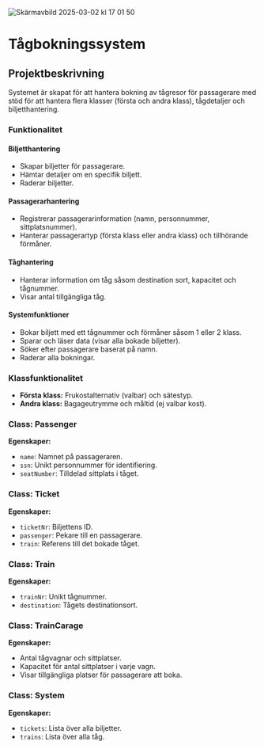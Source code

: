 
![Skärmavbild 2025-03-02 kl  17 01 50](https://github.com/user-attachments/assets/4bb1a318-fa16-4bad-912e-f06d5d53554b)


# Tågbokningssystem

## Projektbeskrivning
Systemet är skapat för att hantera bokning av tågresor för passagerare med stöd för att hantera flera klasser (första och andra klass), tågdetaljer och biljetthantering.

### Funktionalitet

#### Biljetthantering
- Skapar biljetter för passagerare.
- Hämtar detaljer om en specifik biljett.
- Raderar biljetter.

#### Passagerarhantering
- Registrerar passagerarinformation (namn, personnummer, sittplatsnummer).
- Hanterar passagerartyp (första klass eller andra klass) och tillhörande förmåner.

#### Tåghantering
- Hanterar information om tåg såsom destination sort, kapacitet och tågnummer.
- Visar antal tillgängliga tåg.

#### Systemfunktioner
- Bokar biljett med ett tågnummer och förmåner såsom 1 eller 2 klass.
- Sparar och läser data (visar alla bokade biljetter).
- Söker efter passagerare baserat på namn.
- Raderar alla bokningar.

### Klassfunktionalitet

- **Första klass:** Frukostalternativ (valbar) och sätestyp.  
- **Andra klass:** Bagageutrymme och måltid (ej valbar kost).

### Class: Passenger
**Egenskaper:**
- `name`: Namnet på passageraren.  
- `ssn`: Unikt personnummer för identifiering.  
- `seatNumber`: Tilldelad sittplats i tåget.

### Class: Ticket
**Egenskaper:**
- `ticketNr`: Biljettens ID.  
- `passenger`: Pekare till en passagerare.  
- `train`: Referens till det bokade tåget.

### Class: Train
**Egenskaper:**
- `trainNr`: Unikt tågnummer.  
- `destination`: Tågets destinationsort.

### Class: TrainCarage
**Egenskaper:**
- Antal tågvagnar och sittplatser.  
- Kapacitet för antal sittplatser i varje vagn.  
- Visar tillgängliga platser för passagerare att boka.

### Class: System
**Egenskaper:**
- `tickets`: Lista över alla biljetter.  
- `trains`: Lista över alla tåg.
